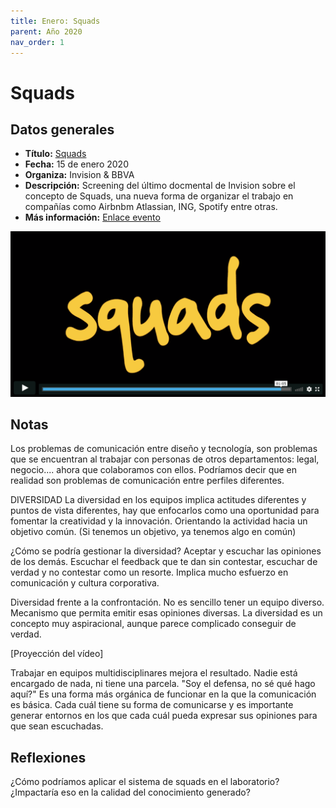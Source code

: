 ```yaml
---
title: Enero: Squads
parent: Año 2020
nav_order: 1
---
```


# Squads

## Datos generales
* **Título:** [Squads](https://invisionapp.swoogo.com/squads_bbva/422585)
* **Fecha:** 15 de enero 2020
* **Organiza:** Invision & BBVA
* **Descripción:** Screening del último docmental de Invision sobre el concepto de Squads, una nueva forma de organizar el trabajo en compañías como Airbnbm Atlassian, ING, Spotify entre otras.
* **Más información:** [Enlace evento](https://invisionapp.swoogo.com/squads_bbva/422585)

[![Video](img/2001_squads.png)](https://player.vimeo.com/video/380588470?portrait=0&autoplay=0)


## Notas
Los problemas de comunicación entre diseño y tecnología, son problemas que se encuentran al trabajar con personas de otros departamentos: legal, negocio.... ahora que colaboramos con ellos. Podríamos decir que en realidad son problemas de comunicación entre perfiles diferentes.

DIVERSIDAD
La diversidad en los equipos implica actitudes diferentes y puntos de vista diferentes, hay que enfocarlos como una oportunidad para fomentar la creatividad y la innovación. Orientando la actividad hacia un objetivo común. (Si tenemos un objetivo, ya tenemos algo en común)

¿Cómo se podría gestionar la diversidad? Aceptar y escuchar las opiniones de los demás. Escuchar el feedback que te dan sin contestar, escuchar de verdad y no  contestar como un resorte. Implica mucho esfuerzo en comunicación y cultura corporativa.

Diversidad frente a la confrontación. No es sencillo tener un equipo diverso. Mecanismo que permita emitir esas opiniones diversas. La diversidad es un concepto muy aspiracional, aunque parece complicado conseguir de verdad.

[Proyección del vídeo]

Trabajar en equipos multidisciplinares mejora el resultado. Nadie está encargado de nada, ni tiene una parcela. "Soy el defensa, no sé qué hago aquí?" Es una forma más orgánica de funcionar en la que la comunicación es básica. Cada cuál tiene su forma de comunicarse y es importante generar entornos en los que cada cuál pueda expresar sus opiniones para que sean escuchadas.

## Reflexiones
¿Cómo podríamos aplicar el sistema de squads en el laboratorio? ¿Impactaría eso en la calidad del conocimiento generado?
